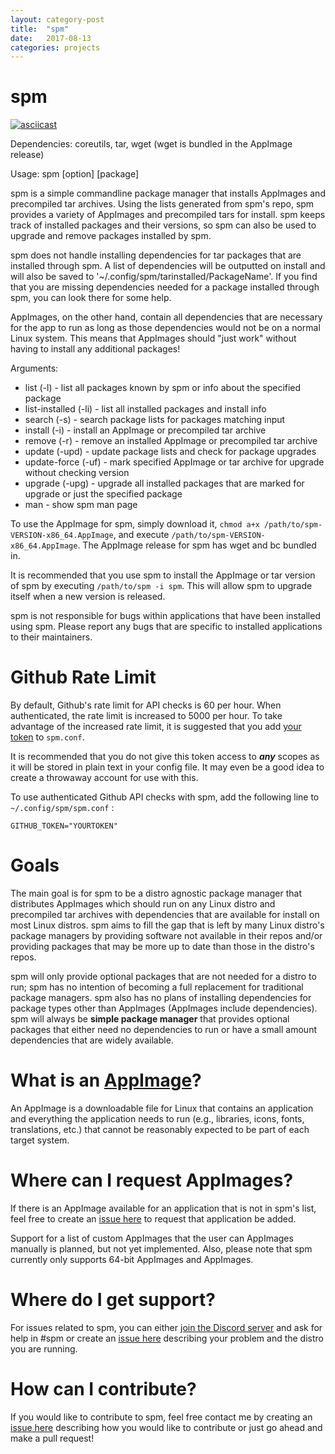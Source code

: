 ```yaml
---
layout: category-post
title:  "spm"
date:   2017-08-13
categories: projects
---
```


# spm

[![asciicast](/https://raw.githubusercontent.com/simoniz0r/spm/master/spmvidpreview.png)](https://asciinema.org/a/OY8FwYH8I9j590or2iPTiid0O)

Dependencies: coreutils, tar, wget (wget is bundled in the AppImage release)

Usage: spm [option] [package]

spm is a simple commandline package manager that installs AppImages and
precompiled tar archives. Using the lists generated from spm's repo, spm
provides a variety of AppImages and precompiled tars for install. spm keeps
track of installed packages and their versions, so spm can also be used to
upgrade and remove packages installed by spm.

spm does not handle installing dependencies for tar packages that are installed through spm. A list of dependencies
will be outputted on install and will also be saved to '~/.config/spm/tarinstalled/PackageName'. If you find that
you are missing dependencies needed for a package installed through spm, you can look there for some help.

AppImages, on the other hand, contain all dependencies that are necessary for the app to run as long as
those dependencies would not be on a normal Linux system.  This means that AppImages should "just work"
without having to install any additional packages!

Arguments:
- list (-l) - list all packages known by spm or info about the specified package
- list-installed (-li) - list all installed packages and install info
- search (-s) - search package lists for packages matching input
- install (-i) - install an AppImage or precompiled tar archive
- remove (-r) - remove an installed AppImage or precompiled tar archive
- update (-upd) - update package lists and check for package upgrades
- update-force (-uf) - mark specified AppImage or tar archive for upgrade without checking version
- upgrade (-upg) - upgrade all installed packages that are marked for upgrade or just the specified package
- man - show spm man page

To use the AppImage for spm, simply download it, `chmod a+x /path/to/spm-VERSION-x86_64.AppImage`, and execute `/path/to/spm-VERSION-x86_64.AppImage`.  The AppImage release for spm has wget and bc bundled in.

It is recommended that you use spm to install the AppImage or tar version of spm by executing `/path/to/spm -i spm`.  This will allow spm to upgrade itself when a new version is released.

spm is not responsible for bugs within applications that have been
installed using spm.  Please report any bugs that are specific to
installed applications to their maintainers.

# Github Rate Limit

By default, Github's rate limit for API checks is 60 per hour.  When authenticated, the rate limit is increased to 5000 per hour.  To take advantage of the increased rate limit, it is suggested that you add [your token](https://github.com/settings/tokens) to `spm.conf`.

It is recommended that you do not give this token access to ***any*** scopes as it will be stored in plain text in your config file.  It may even be a good idea to create a throwaway account for use with this.

To use authenticated Github API checks with spm, add the following line to `~/.config/spm/spm.conf` :
```
GITHUB_TOKEN="YOURTOKEN"
```

# Goals

The main goal is for spm to be a distro agnostic package manager that distributes AppImages which should run on any Linux distro and precompiled tar archives with dependencies that are available for install on most Linux distros.  spm aims to fill the gap that is left by many Linux distro's package managers by providing software not available in their repos and/or providing packages that may be more up to date than those in the distro's repos.

spm will only provide optional packages that are not needed for a distro to run; spm has no intention of becoming a full replacement for traditional package managers.  spm also has no plans of installing dependencies for package types other than AppImages (AppImages include dependencies).  spm will always be **simple package manager** that provides optional packages that either need no dependencies to run or have a small amount dependencies that are widely available.

# What is an [AppImage](https://github.com/AppImage)?

An AppImage is a downloadable file for Linux that contains an application and everything the application needs to run (e.g., libraries, icons, fonts, translations, etc.) that cannot be reasonably expected to be part of each target system.


# Where can I request AppImages?

If there is an AppImage available for an application that is not in spm's list, feel free to create an [issue here](https://github.com/simoniz0r/spm/issues/new) to request that application be added.

Support for a list of custom AppImages that the user can AppImages manually is planned, but not yet implemented.  Also, please note that spm currently only supports 64-bit AppImages and AppImages.

# Where do I get support?

For issues related to spm, you can either [join the Discord server](https://discord.gg/FFWVWPA) and ask for help in #spm or create an [issue here](https://github.com/simoniz0r/spm/issues/new) describing your problem and the distro you are running.

# How can I contribute?

If you would like to contribute to spm, feel free contact me by creating an [issue here](https://github.com/simoniz0r/spm/issues/new) describing how you would like to contribute or just go ahead and make a pull request!

